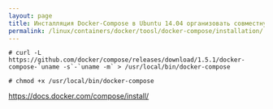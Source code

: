 ```yaml
---
layout: page
title: Инсталляция Docker-Compose в Ubuntu 14.04 организовать совместную работу нескольких контейнеров)
permalink: /linux/containers/docker/toosl/docker-compose/installation/
---
```



    # curl -L https://github.com/docker/compose/releases/download/1.5.1/docker-compose-`uname -s`-`uname -m` > /usr/local/bin/docker-compose

    # chmod +x /usr/local/bin/docker-compose


https://docs.docker.com/compose/install/

